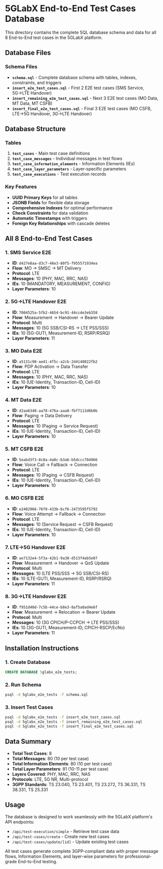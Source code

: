 # 5GLabX End-to-End Test Cases Database

This directory contains the complete SQL database schema and data for all 8 End-to-End test cases in the 5GLabX platform.

## Database Files

### Schema Files
- **`schema.sql`** - Complete database schema with tables, indexes, constraints, and triggers
- **`insert_e2e_test_cases.sql`** - First 2 E2E test cases (SMS Service, 5G→LTE Handover)
- **`insert_remaining_e2e_test_cases.sql`** - Next 3 E2E test cases (MO Data, MT Data, MT CSFB)
- **`insert_final_e2e_test_cases.sql`** - Final 3 E2E test cases (MO CSFB, LTE→5G Handover, 3G→LTE Handover)

## Database Structure

### Tables
1. **`test_cases`** - Main test case definitions
2. **`test_case_messages`** - Individual messages in test flows
3. **`test_case_information_elements`** - Information Elements (IEs)
4. **`test_case_layer_parameters`** - Layer-specific parameters
5. **`test_case_executions`** - Test execution records

### Key Features
- **UUID Primary Keys** for all tables
- **JSONB Fields** for flexible data storage
- **Comprehensive Indexes** for optimal performance
- **Check Constraints** for data validation
- **Automatic Timestamps** with triggers
- **Foreign Key Relationships** with cascade deletes

## All 8 End-to-End Test Cases

### 1. SMS Service E2E
- **ID**: `d427e8aa-d3c7-46e3-80f5-f955571934ea`
- **Flow**: MO → SMSC → MT Delivery
- **Protocol**: LTE
- **Messages**: 10 (PHY, MAC, RRC, NAS)
- **IEs**: 10 (MANDATORY, MEASUREMENT, CONFIG)
- **Layer Parameters**: 10

### 2. 5G→LTE Handover E2E
- **ID**: `7004525a-5fb2-4654-bc91-44ccde3eb358`
- **Flow**: Measurement → Handover → Bearer Update
- **Protocol**: Multi
- **Messages**: 10 (5G SSB/CSI-RS → LTE PSS/SSS)
- **IEs**: 10 (5G-GUTI, Measurement-ID, RSRP/RSRQ)
- **Layer Parameters**: 11

### 3. MO Data E2E
- **ID**: `a5131c90-ae41-4f5c-a2cb-2d4148022fb2`
- **Flow**: PDP Activation → Data Transfer
- **Protocol**: LTE
- **Messages**: 10 (PHY, MAC, RRC, NAS)
- **IEs**: 10 (UE-Identity, Transaction-ID, Cell-ID)
- **Layer Parameters**: 10

### 4. MT Data E2E
- **ID**: `d2aa6348-aa78-476a-aaa8-fbf7113d6b0b`
- **Flow**: Paging → Data Delivery
- **Protocol**: LTE
- **Messages**: 10 (Paging → Service Request)
- **IEs**: 10 (UE-Identity, Transaction-ID, Cell-ID)
- **Layer Parameters**: 10

### 5. MT CSFB E2E
- **ID**: `5eabd3f3-8c8a-4a0c-b3a6-b5dccc704966`
- **Flow**: Voice Call → Fallback → Connection
- **Protocol**: LTE
- **Messages**: 10 (Paging → CSFB Request)
- **IEs**: 10 (UE-Identity, Transaction-ID, Cell-ID)
- **Layer Parameters**: 10

### 6. MO CSFB E2E
- **ID**: `e2482966-76f0-433b-bcf6-2473595f5792`
- **Flow**: Voice Attempt → Fallback → Connection
- **Protocol**: LTE
- **Messages**: 10 (Service Request → CSFB Request)
- **IEs**: 10 (UE-Identity, Transaction-ID, Cell-ID)
- **Layer Parameters**: 10

### 7. LTE→5G Handover E2E
- **ID**: `ae7132e4-5f3a-42b1-9a38-d513f4ab5e07`
- **Flow**: Measurement → Handover → QoS Update
- **Protocol**: Multi
- **Messages**: 10 (LTE PSS/SSS → 5G SSB/CSI-RS)
- **IEs**: 10 (LTE-GUTI, Measurement-ID, RSRP/RSRQ)
- **Layer Parameters**: 11

### 8. 3G→LTE Handover E2E
- **ID**: `f951d40d-7c5b-44ce-b8e3-8af5a0ad4e6f`
- **Flow**: Measurement → Relocation → Bearer Update
- **Protocol**: Multi
- **Messages**: 10 (3G CPICH/P-CCPCH → LTE PSS/SSS)
- **IEs**: 10 (3G-GUTI, Measurement-ID, CPICH-RSCP/EcNo)
- **Layer Parameters**: 11

## Installation Instructions

### 1. Create Database
```sql
CREATE DATABASE 5glabx_e2e_tests;
```

### 2. Run Schema
```bash
psql -d 5glabx_e2e_tests -f schema.sql
```

### 3. Insert Test Cases
```bash
psql -d 5glabx_e2e_tests -f insert_e2e_test_cases.sql
psql -d 5glabx_e2e_tests -f insert_remaining_e2e_test_cases.sql
psql -d 5glabx_e2e_tests -f insert_final_e2e_test_cases.sql
```

## Data Summary

- **Total Test Cases**: 8
- **Total Messages**: 80 (10 per test case)
- **Total Information Elements**: 80 (10 per test case)
- **Total Layer Parameters**: 81 (10-11 per test case)
- **Layers Covered**: PHY, MAC, RRC, NAS
- **Protocols**: LTE, 5G NR, Multi-protocol
- **3GPP Standards**: TS 23.040, TS 23.401, TS 23.272, TS 36.331, TS 38.331, TS 25.331

## Usage

The database is designed to work seamlessly with the 5GLabX platform's API endpoints:
- `/api/test-execution/simple` - Retrieve test case data
- `/api/test-cases/create` - Create new test cases
- `/api/test-cases/update/[id]` - Update existing test cases

All test cases generate complete 3GPP-compliant data with proper message flows, Information Elements, and layer-wise parameters for professional-grade End-to-End testing.